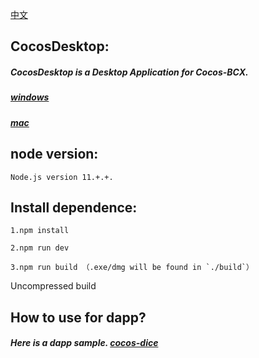 [中文](https://github.com/Cocos-BCX/CocosPayDesktop/blob/master/README_cn.md)

## CocosDesktop:

##### CocosDesktop is a Desktop Application for Cocos-BCX.
##### [windows](https://cocosbcx.oss-cn-beijing.aliyuncs.com/CocosDesktop.exe)
##### [mac](https://cocosbcx.oss-cn-beijing.aliyuncs.com/CocosDesktop.dmg)

## node version:

```
Node.js version 11.+.+.
```

## Install dependence:

```
1.npm install
```

```
2.npm run dev
```

```
3.npm run build （.exe/dmg will be found in `./build`）
```

Uncompressed build 



## How to use for dapp?  
##### Here is a dapp sample. [cocos-dice](https://github.com/Cocos-BCX/cocos-dice-sample)
